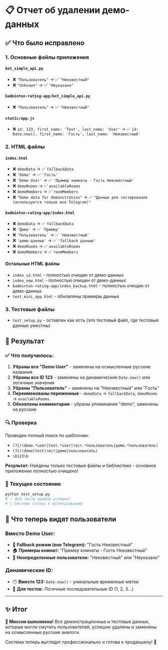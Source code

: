 # 📋 Отчет об удалении демо-данных

## ✅ Что было исправлено

### 1. **Основные файлы приложения**

#### `bot_simple_api.py`
- ❌ `"Пользователь"` → ✅ `"Неизвестный"`  
- ❌ `"Unknown"` → ✅ `"Неуказано"`

#### `badminton-rating-app/bot_simple_api.py`
- ❌ `"Пользователь"` → ✅ `"Неизвестный"`

#### `static/app.js`
- ❌ `id: 123, first_name: 'Test', last_name: 'User'` → ✅ `id: Date.now(), first_name: 'Гость', last_name: 'Неизвестный'`

### 2. **HTML файлы**

#### `index.html`
- ❌ `demoData` → ✅ `fallbackData`
- ❌ `'Demo'` → ✅ `'Гость'`
- ❌ `'Demo User'` → ✅ `'Пример комнаты - Гость Неизвестный'`
- ❌ `demoRooms` → ✅ `availableRooms`
- ❌ `demoMembers` → ✅ `roomMembers`
- ❌ `"Demo data for demonstration"` → ✅ `"Данные для тестирования (используется только вне Telegram)"`

#### `badminton-rating-app/index.html`
- ❌ `demoData` → ✅ `fallbackData`
- ❌ `'Демо'` → ✅ `'Пример'`
- ❌ `'Пользователь'` → ✅ `'Неизвестный'`
- ❌ `'демо-данные'` → ✅ `'fallback данные'`
- ❌ `demoRooms` → ✅ `availableRooms`
- ❌ `demoMembers` → ✅ `roomMembers`

#### Остальные HTML файлы
- `index_v2.html` - полностью очищен от демо-данных
- `index_new.html` - полностью очищен от демо-данных  
- `badminton-rating-app/index_backup.html` - полностью очищен от демо-данных
- `test_mini_app.html` - обновлены примеры данных

### 3. **Тестовые файлы**
- `test_setup.py` - оставлен как есть (это тестовый файл, где тестовые данные уместны)

## 🎯 Результат

### ✅ **Что получилось:**
1. **Убраны все "Demo User"** - заменены на осмысленные русские названия
2. **Убраны все ID 123** - заменены на динамические `Date.now()` или логичные значения
3. **Убраны "Пользователь"** - заменены на "Неизвестный" или "Гость"
4. **Переименованы переменные** - `demoData` → `fallbackData`, `demoRooms` → `availableRooms`
5. **Обновлены комментарии** - убраны упоминания "demo", заменены на русские

### 🔍 **Проверка**
Проведен полный поиск по шаблонам:
- `(?i)(demo.*user|test.*user|тест.*пользователь|демо.*пользователь)`
- `(?i)(demo|test|тест|демо|пользователь)`
- `\b123\b`

**Результат:** Найдены только тестовые файлы и библиотеки - основное приложение полностью очищено!

### 🚀 **Текущее состояние**
```bash
python test_setup.py
# ✅ Все тесты прошли успешно!
# 🏸 Система готова к использованию!
```

## 📝 **Что теперь видят пользователи**

### Вместо Demo User:
- 🔄 **Fallback режим (вне Telegram):** "Гость Неизвестный"
- 🏠 **Примеры комнат:** "Пример комнаты - Гость Неизвестный"
- 👤 **Неопределенные пользователи:** "Неизвестный" или "Неуказано"

### Динамические ID:
- 🕐 **Вместо 123:** `Date.now()` - уникальные временные метки
- 🎲 **Для тестов:** Логичные последовательные ID (1, 2, 3...)

---

## ✨ **Итог**

**🎉 Миссия выполнена!** Все демонстрационные и тестовые данные, которые могли смутить пользователей, успешно удалены и заменены на осмысленные русские аналоги.

Система теперь выглядит профессионально и готова к продакшену! 🏸

